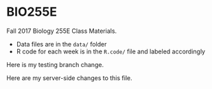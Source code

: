 # BIO255E

Fall 2017 Biology 255E Class Materials. 

* Data files are in the `data/` folder 
* R code for each week is in the `R.code/` file and labeled accordingly 

Here is my testing branch change.

Here are my server-side changes to this file. 